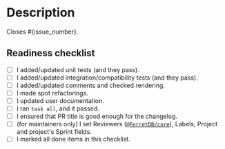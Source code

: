 # Description

Closes #{issue_number}.

<!--
    Write a short description to explain changes that are not mentioned in the initial issue.
    What were the reasons for those changes?
    Which decisions did you make and why?
    What else should reviewers know about your changes?
-->

## Readiness checklist

<!--
    If you want your changes to be merged quickly,
    please follow CONTRIBUTING.md.
-->

- [ ] I added/updated unit tests (and they pass).
- [ ] I added/updated integration/compatibility tests (and they pass).
- [ ] I added/updated comments and checked rendering.
- [ ] I made spot refactorings.
- [ ] I updated user documentation.
- [ ] I ran `task all`, and it passed.
- [ ] I ensured that PR title is good enough for the changelog.
- [ ] (for maintainers only) I set Reviewers ([`@FerretDB/core`](https://github.com/orgs/FerretDB/teams/core)), Labels, Project and project's Sprint fields.
- [ ] I marked all done items in this checklist.
